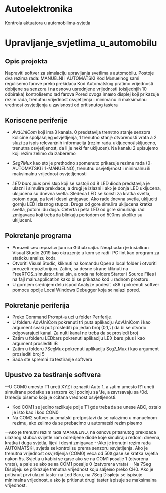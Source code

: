 # Autoelektronika
 Kontrola aktuatora u automobilima-svjetla
# **Upravljanje_svjetlima_u_automobilu**

## **Opis projekta**
Napraviti softver za simulaciju upravljanja svetlima u automobilu. Postoje dva rezima rada: MANUELNI i AUTOMATSKI
Kod Manuelnog sami regulisemo farove preko prekidaca
Kod Automatskog pratimo vrijednosti dobijene sa senzora i na osnovu usrednjene vrijednosti (oisljednjih 10 odbiraka) kontrolisemo rad farova
Pored ovoga imamo displej koji prikazuje rezim rada, trenutnu vrijednost osvjetljenja i minimalnu ili maksimalnu vrednost osvjetljenja u zavisnosti od pritisnutog tastera

## **Koriscene periferije**
- _AvdUniCom_ koji ima 3 kanala. 0 predstavlja trenutno stanje senzora kolicine spoljasnjeg osvjetljenja, 1 trenutno stanje otvorenosti vrata a 2 sluzi za ispis relevantnih informacija (rezim rada, ukljuceno/iskljuceno, trenutna osvjetljenost, da li je neki far ukljucen). Na kanalu 2 upisujemo koji rezim zelimo da izaberemo

- _Seg7Mux_ kao sto je prethodno spomenuto prikazuje rezime rada (0-AUTOMATSKI i 1-MANUELNO), trenutnu osvjetljenost i minimalnu ili maksimalnu vrijednost osvjetljenosti

- _LED bars plus_ prvi stup koji se sastoji od 8 LED dioda predstavlja je ulazni i simulira prekidace, a drugi je izlazni i ako je donja LED ukljucena, ukljucena su dnevna svetla. Sledeca LED se koristi za kratka svetla, potom duga, pa levi i desni zmigavac. Ako rade dnevna svetla, ukljuciti gornju LED izlaznog stupca. Druga od gore simulira ukljucena kratka svetla, potom idu duga. Cetvrta i peta LED od gore simuliraju rad zmigavaca koji treba da blinkaju periodom od 500ms ukoliko su ukljuceni.

## **Pokretanje programa**
- Preuzeti ceo repozitorijum sa Github sajta. Neophodan je instaliran Visual Studio 2019 kao okruzenje u kom se radi i PC lint kao program za staticku analizu koda.
- Otvoriti Visual Studio, kliknuti na komandu Open a local folder i otvoriti preuzeti repozitorijum. Zatim, sa desne strane kliknuti na FreeRTOS_simulator_final.sln, a onda na foldere Starter i Source Files i na fajl main.application kako bi se prikazao kod u radnom prostoru.
- U gornjem srednjem delu ispod Analyze podesiti x86 i pokrenuti softver pomocu opcije Local Windows Debugger koja se nalazi pored.

## **Pokretanje periferija**
- Preko Command Prompt-a uci u folder Periferije. 
- U folderu AdvUniCom pokrenuti tri puta aplikaciju AdvUniCom i kao argument svaki put proslediti po jedan broj (0,1,2) da bi se otvorio odgovarajuci kanal. Za nulti kanal ne treba da se prosledi broj
- Zatim u folderu LEDbars pokrenuti aplikaciju LED_bars_plus i kao argument proslediti rB
- Zatim u folderu 7SegMux pokrenuti aplikaciju Seg7_Mux i kao argument proslediti broj 5
- Sada ste spremni za testiranje softvera

## **Upustvo za testiranje softvera**
--U COM0 umesto T1 uneti XYZ i oznaciti Auto 1, a zatim umesto R1 uneti simulirane podatke sa senzora koji pocinju sa \fe, a zavrsavaju sa \0d. Izmedju pisemo koja je ocitana vrednost osvjetljenosti. 
- Kod COM1 se jedino razlikuje polje T1 gde treba da se unese ABC, ostalo je isto kao i kod COM0
- Na COM2 softver automatski pretpostavi da se nalazimo u manuelnom rezimu, ako zelimo da se prebacimo u automatski rezim pisemo 

--Ako je trenutni rezim rada MANUELNO, na osnovu pritisnutog prekidaca ulaznog stubca svijetle nam odredjene diode koje simuliraju redom: dnevna, kratka i duga svjetla, lijevi i desni zmigavac
--Ako je trenutni rezim rada AUTOMATSKI, svjetla se kontrolisu prema senzoru osvjetljenja. Ako je trenutna vrijednost osvjetljenja (COM0) veca od 500 gase se kratka svjetla nakon 5s. Svjetla u kabini se gase ako se na COM1 posalje 1 (otvorena vrata), a pale se ako se na COM1 posalje 0 (zatvorena vrata)
--Na 7Seg Displjeju se prikazuje trenutna vrijednost koju saljemo preko CH0. Ako je pritisnut prvi ulazni taster na Led Baru, na 7Seg Displeju se ispisuje minimalna vrijednost, a ako je pritisnut drugi taster ispisuje se maksimalna vrijednost. 
